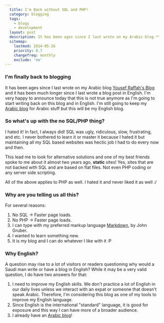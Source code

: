```yaml
---
  title: I'm Back without SQL and PHP!
  category: blogging
  tags:
    - blogs
    - development
  layout: post
  description: It has been ages since I last wrote on my Arabic blog *Yousef Raffah's Blog* and it has been much longer since I last wrote a blog post in English.
  sitemap:
    lastmod: 2014-05-26
    priority: 0.7
    changefreq: monthly
    exclude: 'no'
---
```


### I'm finally back to blogging ###
It has been ages since I last wrote on my Arabic blog [Yousef Raffah's Blog](http://yousef.raffah.com/ "My Arabic Blog") and it has been much longer since I last wrote a blog post in English.
I'm very happy to announce today that this is not true anymore as I'm going to start writing back on this blog and in English. I'm still going to keep my [Arabic blog][1] for Arabic stuff
but this will be my English blog.

### So what's up with the no SQL/PHP thing? ###
I hated it! In fact, I always did! SQL was ugly, ridiculous, slow, frustrating, and etc. I never bothered to learn it or master it because I hated it but maintaining all my SQL based websites
was hectic job I had to do every now and then.  


This lead me to look for alternative solutions and one of my best friends spoke to me about it almost two years ago, **static** sites! Yes, sites that are not backed with SQL and are based
on flat files. Not even PHP coding or any server side scripting.  

All of the above applies to PHP as well. I hated it and never liked it as well :/

<!--break-->
### Why are you telling us all this? ###
For several reasons:

1.  No SQL -> Faster page loads.
2.  No PHP -> Faster page loads.
3.  I can type with my preferred markup language [Markdown](http://daringfireball.net/projects/markdown/ "Markdown, by John Gruber"), by John Gruber.
4.  I wanted to learn something new.
5.  It is my blog and I can do whatever I like with it :P

### Why English? ###
A question may rise to a lot of visitors or readers questioning why would a Saudi man write or have a blog in English? While it may be a very valid question, I do have two answers for that:

1. I need to improve my English skills. We don't practice a lot of English in our daily lives unless we interact with an expat or someone that doesn't speak Arabic. Therefore, I'm considering this blog as one of my tools to improve my English language.
2. Since English is the international "standard" language, it is good for exposure and this way I can have more of a broader audience.
3. I already have an [Arabic blog][1]!

[1]: <http://yousef.raffah.com> "Yousef Raffah's Blog"
